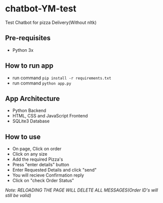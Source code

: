 # chatbot-YM-test
Test Chatbot for pizza Delivery(Without nltk)

## Pre-requisites
 * Python 3x

## How to run app
 * run command ```pip install -r requirements.txt```
 * run command ```python app.py```

## App Architecture
 * Python Backend
 * HTML, CSS and JavaScript Frontend
 * SQLite3 Database
 
## How to use
 * On page, Click on order
 * Click on any size
 * Add the required Pizza's
 * Press "enter details" button
 * Enter Requested Details and click "send"
 * You will recieve Confirmation reply
 * Click on "check Order Status"

*Note: RELOADING THE PAGE WILL DELETE ALL MESSAGES(Order ID's will still be valid)*
